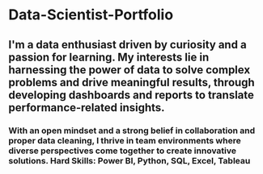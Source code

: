 # Data-Scientist-Portfolio
## I'm a data enthusiast driven by curiosity and a passion for learning. My interests lie in harnessing the power of data to solve complex problems and drive meaningful results, through developing dashboards and reports to translate performance-related insights.

### With an open mindset and a strong belief in collaboration and proper data cleaning, I thrive in team environments where diverse perspectives come together to create innovative solutions. Hard Skills: Power BI, Python, SQL, Excel, Tableau
